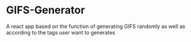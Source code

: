 # GIFS-Generator
A react app based on the function of generating GIFS randomly as well as according to the tags user want to generates 
